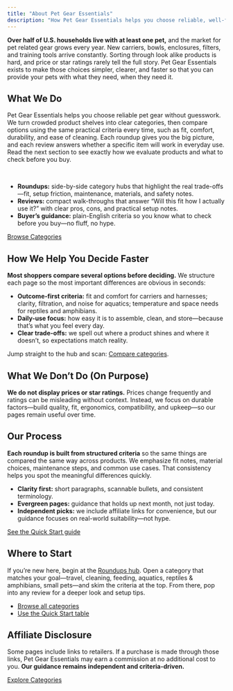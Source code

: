 ```yaml
---
title: "About Pet Gear Essentials"
description: "How Pet Gear Essentials helps you choose reliable, well-fitting pet gear faster—without hype or price chasing."
---
```


<p><strong>Over half of U.S. households live with at least one pet,</strong> and the market for pet related gear grows every year. New carriers, bowls, enclosures, filters, and training tools arrive constantly. Sorting through look alike products is hard, and price or star ratings rarely tell the full story. Pet Gear Essentials exists to make those choices simpler, clearer, and faster so that you can provide your pets with what they need, when they need it.</p>

<h2>What We Do</h2>
<p>Pet Gear Essentials helps you choose reliable pet gear without guesswork. We turn crowded product shelves into clear categories, then compare options using the same practical criteria every time, such as fit, comfort, durability, and ease of cleaning. Each roundup gives you the big picture, and each review answers whether a specific item will work in everyday use. Read the next section to see exactly how we evaluate products and what to check before you buy.</p>
<br>
<ul>
  <li><strong>Roundups:</strong> side-by-side category hubs that highlight the real trade-offs—fit, setup friction, maintenance, materials, and safety notes.</li>
  <li><strong>Reviews:</strong> compact walk-throughs that answer “Will this fit how I actually use it?” with clear pros, cons, and practical setup notes.</li>
  <li><strong>Buyer’s guidance:</strong> plain-English criteria so you know what to check before you buy—no fluff, no hype.</li>
</ul>

<p><a class="btn" href="/roundups/">Browse Categories</a></p>

<h2>How We Help You Decide Faster</h2>
<p><strong>Most shoppers compare several options before deciding.</strong> We structure each page so the most important differences are obvious in seconds:</p>

<ul>
  <li><strong>Outcome-first criteria:</strong> fit and comfort for carriers and harnesses; clarity, filtration, and noise for aquatics; temperature and space needs for reptiles and amphibians.</li>
  <li><strong>Daily-use focus:</strong> how easy it is to assemble, clean, and store—because that’s what you feel every day.</li>
  <li><strong>Clear trade-offs:</strong> we spell out where a product shines and where it doesn’t, so expectations match reality.</li>
</ul>

<p>Jump straight to the hub and scan: <a href="/roundups/">Compare categories</a>.</p>

<h2>What We Don’t Do (On Purpose)</h2>
<p><strong>We do not display prices or star ratings.</strong> Prices change frequently and ratings can be misleading without context. Instead, we focus on durable factors—build quality, fit, ergonomics, compatibility, and upkeep—so our pages remain useful over time.</p>

<h2>Our Process</h2>
<p><strong>Each roundup is built from structured criteria</strong> so the same things are compared the same way across products. We emphasize fit notes, material choices, maintenance steps, and common use cases. That consistency helps you spot the meaningful differences quickly.</p>

<ul>
  <li><strong>Clarity first:</strong> short paragraphs, scannable bullets, and consistent terminology.</li>
  <li><strong>Evergreen pages:</strong> guidance that holds up next month, not just today.</li>
  <li><strong>Independent picks:</strong> we include affiliate links for convenience, but our guidance focuses on real-world suitability—not hype.</li>
</ul>

<p><a class="btn" href="/#quickstart">See the Quick Start guide</a></p>

<h2>Where to Start</h2>
<p>If you’re new here, begin at the <a href="/roundups/">Roundups hub</a>. Open a category that matches your goal—travel, cleaning, feeding, aquatics, reptiles &amp; amphibians, small pets—and skim the criteria at the top. From there, pop into any review for a deeper look and setup tips.</p>

<ul>
  <li><a href="/roundups/">Browse all categories</a></li>
  <li><a href="/#quickstart">Use the Quick Start table</a></li>
</ul>

<h2>Affiliate Disclosure</h2>
<p>Some pages include links to retailers. If a purchase is made through those links, Pet Gear Essentials may earn a commission at no additional cost to you. <strong>Our guidance remains independent and criteria-driven.</strong></p>

<p style="margin-top:14px;"><a class="btn" href="/roundups/">Explore Categories</a></p>

